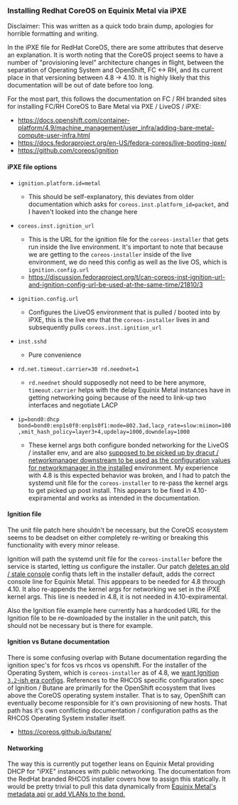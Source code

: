 ### Installing Redhat CoreOS on Equinix Metal via iPXE

Disclaimer: This was written as a quick todo brain dump, apologies for horrible formatting and writing.

In the iPXE file for RedHat CoreOS, there are some attributes that deserve an explanation. It is worth noting that the CoreOS project seems to have a number of "provisioning level" architecture changes in flight, between the separation of Operating System and OpenShift, FC <-> RH, and its current place in that versioning between 4.8 -> 4.10. It is highly likely that this documentation will be out of date before too long.

For the most part, this follows the documentation on FC / RH branded sites for installing FC/RH CoreOS to Bare Metal via PXE / LiveOS / iPXE:

* https://docs.openshift.com/container-platform/4.9/machine_management/user_infra/adding-bare-metal-compute-user-infra.html
* https://docs.fedoraproject.org/en-US/fedora-coreos/live-booting-ipxe/
* https://github.com/coreos/ignition


#### iPXE file options

* `ignition.platform.id=metal`
	- This should be self-explanatory, this deviates from older documentation which asks for `coreos.inst.platform_id=packet`, and I haven't looked into the change here

* `coreos.inst.ignition_url`
	- This is the URL for the ignition file for the `coreos-installer` that gets run inside the live environment. It's important to note that because we are getting to the `coreos-installer` inside of the live environment, we do need this config as well as the live OS, which is `ignition.config.url`
	- https://discussion.fedoraproject.org/t/can-coreos-inst-ignition-url-and-ignition-config-url-be-used-at-the-same-time/21810/3

* `ignition.config.url`
	- Configures the LiveOS environment that is pulled / booted into by iPXE, this is the live env that the `coreos-installer` lives in and subsequently pulls `coreos.inst.ignition_url`

* `inst.sshd`
	- Pure convenience

* `rd.net.timeout.carrier=30 rd.neednet=1`
	- `rd.neednet` should supposedly not need to be here anymore, `timeout.carrier` helps with the delay Equinix Metal instances have in getting networking going because of the need to link-up two interfaces and negotiate LACP

* `ip=bond0:dhcp bond=bond0:enp1s0f0:enp1s0f1:mode=802.3ad,lacp_rate=slow:miimon=100,xmit_hash_policy=layer3+4,updelay=1000,downdelay=1000`
	- These kernel args both configure bonded networking for the LiveOS / installer env, and are also [supposed to be picked up by dracut / networkmanager downstream to be used as the configuration values for networkmanager in the installed](https://docs.openshift.com/container-platform/4.6/installing/installing_bare_metal/installing-bare-metal-network-customizations.html#installation-user-infra-machines-advanced_network_installing-bare-metal-network-customizations) environment. My experience with 4.8 is this expected behavior was broken, and I had to patch the systemd unit file for the `coreos-installer` to re-pass the kernel args to get picked up post install. This appears to be fixed in 4.10-expiramental and works as intended in the documentation.


#### Ignition file

The unit file patch here shouldn't be necessary, but the CoreOS ecosystem seems to be deadset on either completely re-writing or breaking this functionality with every minor release.

Ignition will path the systemd unit file for the `coreos-installer` before the service is started, letting us configure the installer. Our patch [deletes an old / stale console](https://github.com/coreos/fedora-coreos-tracker/issues/567) config thats left in the installer default, adds the correct console line for Equinix Metal. This apppears to be needed for 4.8 through 4.10. It also re-appends the kernel args for networking we set in the iPXE kernel args. This line is needed in 4.8, it is not needed in 4.10-expiramental.

Also the Ignition file example here currently has a hardcoded URL for the Ignition file to be re-downloaded by the installer in the unit patch, this should not be necessary but is there for example.

#### Ignition vs Butane documentation

There is some confusing overlap with Butane documentation regarding the ignition spec's for fcos vs rhcos vs openshift. For the installer of the Operating System, which is `coreos-installer` as of 4.8, we [want Ignition `3.2`-ish era configs](https://coreos.github.io/butane/upgrading/). References to the RHCOS specific configuration spec of Ignition / Butane are primarily for the OpenShift ecosystem that lives above the CoreOS operating system installer. That is to say, OpenShift can eventually become responsible for it's own provisioning of new hosts. That path has it's own conflicting documentation / configuration paths as the RHCOS Operating System installer itself.

* https://coreos.github.io/butane/

#### Networking

The way this is currently put together leans on Equinix Metal providing DHCP for "iPXE" instances with public networking. The documentation from the RedHat branded RHCOS installer covers how to assign this statically. It would be pretty trivial to pull this data dynamically from [Equinix Metal's metadata api](https://metal.equinix.com/developers/docs/servers/metadata/) [or add VLANs to the bond.](https://docs.openshift.com/container-platform/4.6/installing/installing_bare_metal/installing-bare-metal-network-customizations.html#installation-user-infra-machines-advanced_network_installing-bare-metal-network-customizations)
